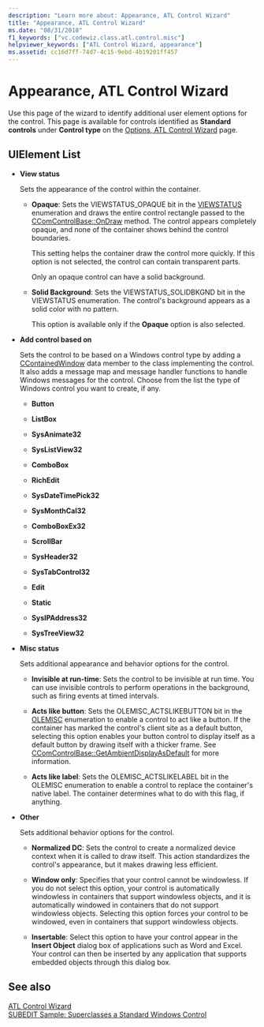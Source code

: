 ```yaml
---
description: "Learn more about: Appearance, ATL Control Wizard"
title: "Appearance, ATL Control Wizard"
ms.date: "08/31/2018"
f1_keywords: ["vc.codewiz.class.atl.control.misc"]
helpviewer_keywords: ["ATL Control Wizard, appearance"]
ms.assetid: cc16d7ff-74d7-4c15-9ebd-4b19201ff457
---
```

# Appearance, ATL Control Wizard

Use this page of the wizard to identify additional user element options for the control. This page is available for controls identified as **Standard controls** under **Control type** on the [Options, ATL Control Wizard](../../atl/reference/options-atl-control-wizard.md) page.

## UIElement List

- **View status**

   Sets the appearance of the control within the container.

  - **Opaque**: Sets the VIEWSTATUS_OPAQUE bit in the [VIEWSTATUS](/windows/win32/api/ocidl/ne-ocidl-viewstatus) enumeration and draws the entire control rectangle passed to the [CComControlBase::OnDraw](../../atl/reference/ccomcontrolbase-class.md#ondraw) method. The control appears completely opaque, and none of the container shows behind the control boundaries.

      This setting helps the container draw the control more quickly. If this option is not selected, the control can contain transparent parts.

      Only an opaque control can have a solid background.

  - **Solid Background**: Sets the VIEWSTATUS_SOLIDBKGND bit in the VIEWSTATUS enumeration. The control's background appears as a solid color with no pattern.

      This option is available only if the **Opaque** option is also selected.

- **Add control based on**

   Sets the control to be based on a Windows control type by adding a [CContainedWindow](ccontainedwindowt-class.md) data member to the class implementing the control. It also adds a message map and message handler functions to handle Windows messages for the control. Choose from the list the type of Windows control you want to create, if any.

  - **Button**

  - **ListBox**

  - **SysAnimate32**

  - **SysListView32**

  - **ComboBox**

  - **RichEdit**

  - **SysDateTimePick32**

  - **SysMonthCal32**

  - **ComboBoxEx32**

  - **ScrollBar**

  - **SysHeader32**

  - **SysTabControl32**

  - **Edit**

  - **Static**

  - **SysIPAddress32**

  - **SysTreeView32**

- **Misc status**

   Sets additional appearance and behavior options for the control.

  - **Invisible at run-time**: Sets the control to be invisible at run time. You can use invisible controls to perform operations in the background, such as firing events at timed intervals.

  - **Acts like button**: Sets the OLEMISC_ACTSLIKEBUTTON bit in the [OLEMISC](/windows/win32/api/oleidl/ne-oleidl-olemisc) enumeration to enable a control to act like a button. If the container has marked the control's client site as a default button, selecting this option enables your button control to display itself as a default button by drawing itself with a thicker frame. See [CComControlBase::GetAmbientDisplayAsDefault](../../atl/reference/ccomcontrolbase-class.md#getambientdisplayasdefault) for more information.

  - **Acts like label**: Sets the OLEMISC_ACTSLIKELABEL bit in the OLEMISC enumeration to enable a control to replace the container's native label. The container determines what to do with this flag, if anything.

- **Other**

   Sets additional behavior options for the control.

  - **Normalized DC**: Sets the control to create a normalized device context when it is called to draw itself. This action standardizes the control's appearance, but it makes drawing less efficient.

  - **Window only**: Specifies that your control cannot be windowless. If you do not select this option, your control is automatically windowless in containers that support windowless objects, and it is automatically windowed in containers that do not support windowless objects. Selecting this option forces your control to be windowed, even in containers that support windowless objects.

  - **Insertable**: Select this option to have your control appear in the **Insert Object** dialog box of applications such as Word and Excel. Your control can then be inserted by any application that supports embedded objects through this dialog box.

## See also

[ATL Control Wizard](../../atl/reference/atl-control-wizard.md)<br/>
[SUBEDIT Sample: Superclasses a Standard Windows Control](https://github.com/Microsoft/VCSamples/tree/master/VC2008Samples/ATL/Controls/SubEdit)
